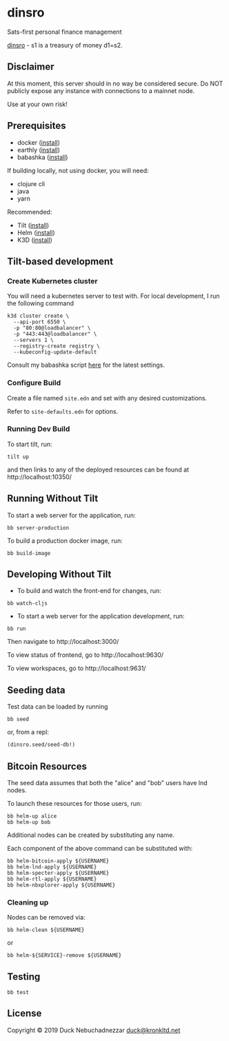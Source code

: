 # dinsro

Sats-first personal finance management

[dinsro][1] - s1 is a treasury of money d1=s2.

[1]: http://jbovlaste.lojban.org/dict/dinsro

## Disclaimer

At this moment, this server should in no way be considered secure. Do NOT publicly expose any instance
with connections to a mainnet node.

Use at your own risk!

## Prerequisites

* docker ([install](https://docs.docker.com/get-docker/))
* earthly ([install](https://earthly.dev/get-earthly))
* babashka ([install](https://github.com/babashka/babashka#installation))

If building locally, not using docker, you will need:

* clojure cli
* java
* yarn

Recommended:

* Tilt ([install](https://docs.tilt.dev/install.html))
* Helm ([install](https://helm.sh/docs/intro/install/))
* K3D ([install](https://k3d.io/#install-script))


## Tilt-based development

### Create Kubernetes cluster

You will need a kubernetes server to test with. For local development, I run the following command

``` shell
k3d cluster create \
  --api-port 6550 \
  -p "80:80@loadbalancer" \
  -p "443:443@loadbalancer" \
  --servers 1 \
  --registry-create registry \
  --kubeconfig-update-default
```
Consult my babashka script [here](https://github.com/duck1123/dotfiles/blob/master/bb.edn) for the latest settings.

### Configure Build

Create a file named `site.edn` and set with any desired customizations.

Refer to `site-defaults.edn` for options.

### Running Dev Build

To start tilt, run:

``` shell
tilt up
```

and then links to any of the deployed resources can be found at http://localhost:10350/

## Running Without Tilt

To start a web server for the application, run:

``` shell
bb server-production
```

To build a production docker image, run:

``` shell
bb build-image
```

## Developing Without Tilt

* To build and watch the front-end for changes, run:

``` shell
bb watch-cljs

```

* To start a web server for the application development, run:

``` shell
bb run
```

Then navigate to http://localhost:3000/

To view status of frontend, go to http://localhost:9630/

To view workspaces, go to http://localhost:9631/

## Seeding data

Test data can be loaded by running

``` shell
bb seed
```

or, from a repl:

``` clojure
(dinsro.seed/seed-db!)
```

## Bitcoin Resources

The seed data assumes that both the "alice" and "bob" users have lnd nodes.

To launch these resources for those users, run:

``` shell
bb helm-up alice
bb helm-up bob
```

Additional nodes can be created by substituting any name.

Each component of the above command can be substituted with:

``` shell
bb helm-bitcoin-apply ${USERNAME}
bb helm-lnd-apply ${USERNAME}
bb helm-specter-apply ${USERNAME}
bb helm-rtl-apply ${USERNAME}
bb helm-nbxplorer-apply ${USERNAME}
```

### Cleaning up

Nodes can be removed via:

``` shell
bb helm-clean ${USERNAME}
```
or

``` shell
bb helm-${SERVICE}-remove ${USERNAME}
```

## Testing

``` shell
bb test
```


## License

Copyright © 2019 Duck Nebuchadnezzar <duck@kronkltd.net>

